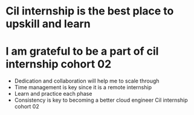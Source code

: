 # Cil internship is the best place to upskill and learn
# I am grateful to be a part of cil internship cohort 02
- Dedication and collaboration will help me to scale through
- Time management is key since it is a remote internship 
- Learn and practice each phase
- Consistency is key to becoming a better cloud engineer 
Cil internship cohort 02